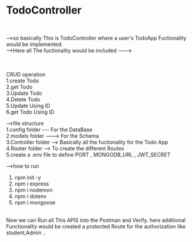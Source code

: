 # TodoController
<br/>

-->so basically This is TodoController where a user's TodoApp Fuctionality would be implemented.<br/>
-->Here  all The fuctionality would be included ---> <br/>

<br/>
<br/>
CRUD operation<br/>
1.create Todo<br/>
2.get Todo<br/>
3.Update Todo<br/>
4.Delete Todo<br/>
5.Update Using ID<br/>
6.get Todo Using ID



-->file structure <br/>
1.config folder  ---   For the DataBase<br/>
2.models folder ---> For the Schema <br/>
3.Controller folder --> Basically all the fuctionality for the Todo App <br/>
4.Router folder --> To create the different Routes <br/>
5.create  a .env file to define PORT , MONGODB_URL , JWT_SECRET <br/>


-->how to run<br/>
1. npm init -y <br/>
2. npm i express <br/>
3. npm i nodemon <br/>
4. npm i dotenv <br/>
5. npm i mongoose <br/>

<br/>
Now we can Run all This APIS into the Postman and Verify.
here additional Functionality would be created a protected Route for the authorization like student,Admin ..



